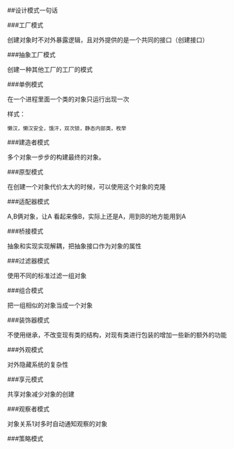 ##设计模式一句话


###工厂模式

创建对象时不对外暴露逻辑，且对外提供的是一个共同的接口（创建接口）

###抽象工厂模式

创建一种其他工厂的工厂的模式

###单例模式

在一个进程里面一个类的对象只运行出现一次

样式：

	懒汉，懒汉安全，饿汗，双次锁，静态内部类，枚举

###建造者模式

多个对象一步步的构建最终的对象。


###原型模式

在创建一个对象代价太大的时候，可以使用这个对象的克隆



###适配器模式

A,B俩对象，让A 看起来像B，实际上还是A，用到B的地方能用到A



###桥接模式

抽象和实现实现解耦，把抽象接口作为对象的属性


###过滤器模式

使用不同的标准过滤一组对象

###组合模式

把一组相似的对象当成一个对象


###装饰器模式

不使用继承，不改变现有类的结构，对现有类进行包装的增加一些新的额外的功能

###外观模式

对外隐藏系统的复杂性

###享元模式

共享对象减少对象的创建


###观察者模式

对象关系1对多时自动通知观察的对象


###策略模式